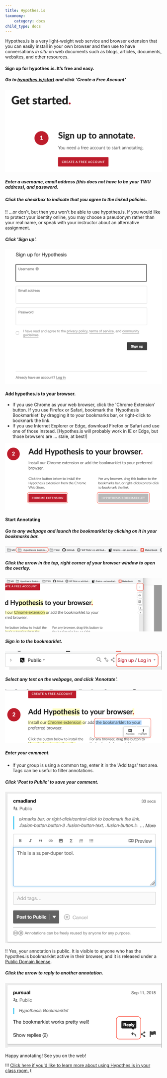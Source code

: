 ```yaml
---
title: Hypothes.is
taxonomy:
    category: docs
child_type: docs
---
```


Hypothes.is is a very light-weight web service and browser extension that you can easily install in your own browser and then use to have conversations *in situ* on web documents such as blogs, articles, documents, websites, and other resources.

#### Sign up for hypothes.is. It’s free and easy.

##### Go to [hypothes.is/start](https://hypothes.is/start) and click 'Create a Free Account'

![](hypothes-is-1.png)

##### Enter a username, email address (this does not have to be your TWU address), and password.
##### Click the checkbox to indicate that you agree to the linked policies.
!! ...or don't, but then you won't be able to use hypothes.is. If you would like to protect your identity online, you may choose a pseudonym rather than your real name, or speak with your instructor about an alternative assignment.

##### Click 'Sign up'.

![](hypothes-is-2.png)

#### Add hypothes.is to your browser.

- If you use Chrome as your web browser, click the 'Chrome Extension' button. If you use Firefox or Safari, bookmark the 'Hypothesis Bookmarklet' by dragging it to your bookmarks bar, or right-click to bookmark the link.
- If you use Internet Explorer or Edge, download Firefox or Safari and use one of those instead. [Hypothes.is will probably work in IE or Edge, but those browsers are ... stale, at best!]

![](hypothes-is-3.png)

#### Start Annotating

##### Go to any webpage and launch the bookmarklet by clicking on it in your bookmarks bar.

![](hypothes-is-4.png)

##### Click the arrow in the top, right corner of your browser window to open the overlay.

![](hypothes-is-5.png)

##### Sign in to the bookmarklet.

![](hypothes-is-6.png)

##### Select any text on the webpage, and click 'Annotate'.

![](hypothes-is-7.png)

##### Enter your comment.
- If your group is using a common tag, enter it in the 'Add tags' text area. Tags can be useful to filter annotations.

##### Click 'Post to Public' to save your comment.

![](hypothes-is-8.png)

!! Yes, your annotation is public. It is visible to anyone who has the hypothes.is bookmarklet active in their browser, and it is released under a [Public Domain license](https://creativecommons.org/share-your-work/public-domain/).

##### Click the arrow to reply to another annotation.

![](hypothes-is-9.png)

Happy annotating! See you on the web!

!!! [Click here if you'd like to learn more about using Hypothes.is in your class room.](https://web.hypothes.is/education/)
t
